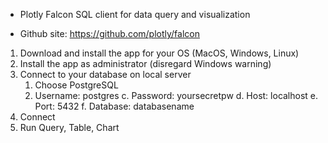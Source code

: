 * Plotly Falcon SQL client for data query and visualization

* Github site: https://github.com/plotly/falcon

1. Download and install the app for your OS (MacOS, Windows, Linux)
2. Install the app as administrator (disregard Windows warning)
3. Connect to your database on local server
   1. Choose PostgreSQL
   2. Username: postgres
  c. Password: yoursecretpw
  d. Host: localhost
  e. Port: 5432
  f. Database: databasename
4. Connect
5. Run Query, Table, Chart
